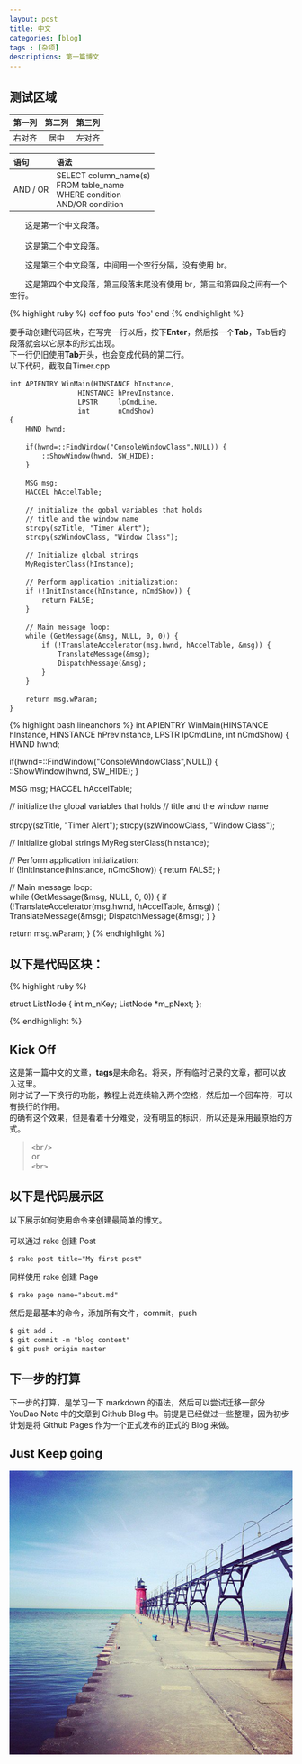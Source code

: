 ```yaml
---
layout: post
title: 中文
categories: [blog]
tags : [杂项]
descriptions: 第一篇博文
---
```


## 测试区域 ##

第一列 | 第二列 | 第三列
---: | :---: | :---
右对齐 | 居中 | 左对齐


语句 | 语法
:--- | :---
AND / OR | SELECT column_name(s) <br/> FROM table_name <br/> WHERE condition <br/> AND/OR condition

　　这是第一个中文段落。<br/>
<br/>
　　这是第二个中文段落。<br/>

　　这是第三个中文段落，中间用一个空行分隔，没有使用 br。

　　这是第四个中文段落，第三段落末尾没有使用 br，第三和第四段之间有一个空行。

{% highlight ruby %}
def foo
  puts 'foo'
end
{% endhighlight %}

要手动创建代码区块，在写完一行以后，按下**Enter**，然后按一个**Tab**，Tab后的段落就会以它原本的形式出现。<br/>
下一行仍旧使用**Tab**开头，也会变成代码的第二行。<br/>
以下代码，截取自Timer.cpp

    int APIENTRY WinMain(HINSTANCE hInstance,
                     HINSTANCE hPrevInstance,
                     LPSTR     lpCmdLine,
                     int       nCmdShow)
	{
		HWND hwnd;
		
		if(hwnd=::FindWindow("ConsoleWindowClass",NULL)) {
			::ShowWindow(hwnd, SW_HIDE);
		}
		
		MSG msg;
		HACCEL hAccelTable;
	
		// initialize the gobal variables that holds
		// title and the window name
		strcpy(szTitle, "Timer Alert");
		strcpy(szWindowClass, "Window Class");
			
		// Initialize global strings
		MyRegisterClass(hInstance);
	
		// Perform application initialization:
		if (!InitInstance(hInstance, nCmdShow)) {
			return FALSE;
		}
	
		// Main message loop:
		while (GetMessage(&msg, NULL, 0, 0)) {
			if (!TranslateAccelerator(msg.hwnd, hAccelTable, &msg)) {
				TranslateMessage(&msg);
				DispatchMessage(&msg);
			}
		}

		return msg.wParam;
	}

{% highlight bash lineanchors %}
int APIENTRY WinMain(HINSTANCE hInstance,
 HINSTANCE hPrevInstance,
 LPSTR     lpCmdLine,
 int       nCmdShow)
{
 HWND hwnd;
	
 if(hwnd=::FindWindow("ConsoleWindowClass",NULL)) {
  ::ShowWindow(hwnd, SW_HIDE);
 }
	
 MSG msg;
 HACCEL hAccelTable;

 // initialize the global variables that holds
 // title and the window name<br/>	
 strcpy(szTitle, "Timer Alert");
 strcpy(szWindowClass, "Window Class");
		
 // Initialize global strings
 MyRegisterClass(hInstance);

 // Perform application initialization:<br/>
 if (!InitInstance(hInstance, nCmdShow)) {
  return FALSE;
 }

 // Main message loop:<br/>
 while (GetMessage(&msg, NULL, 0, 0)) {
  if (!TranslateAccelerator(msg.hwnd, hAccelTable, &msg)) {
   TranslateMessage(&msg);
   DispatchMessage(&msg);
  }
 }

 return msg.wParam;
}
{% endhighlight %}

## 以下是代码区块：

{% highlight ruby %}

struct ListNode
{
    int m_nKey;
    ListNode *m_pNext;
};

{% endhighlight %}

## Kick Off ##
这是第一篇中文的文章，**tags**是未命名。将来，所有临时记录的文章，都可以放入这里。<br/>
刚才试了一下换行的功能，教程上说连续输入两个空格，然后加一个回车符，可以有换行的作用。<br/>
的确有这个效果，但是看着十分难受，没有明显的标识，所以还是采用最原始的方式。

> `<br/>`<br>
> or <br>
> `<br>`

## 以下是代码展示区 ##
以下展示如何使用命令来创建最简单的博文。<br><br>
可以通过 rake 创建 Post<br>

	$ rake post title="My first post"

同样使用 rake 创建 Page<br>

	$ rake page name="about.md"

然后是最基本的命令，添加所有文件，commit，push<br>

	$ git add .
	$ git commit -m "blog content"
	$ git push origin master	


## 下一步的打算 ##
下一步的打算，是学习一下 markdown 的语法，然后可以尝试迁移一部分 YouDao Note 中的文章到 Github Blog 中。前提是已经做过一些整理，因为初步计划是将 Github Pages 作为一个正式发布的正式的 Blog 来做。

## Just Keep going ##

![sea](/images/sea.jpeg)